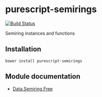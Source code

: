 # purescript-semirings

[![Build Status](https://travis-ci.org/purescript/purescript-semirings.svg?branch=master)](https://travis-ci.org/purescript/purescript-semirings)

Semiring instances and functions

## Installation

```
bower install purescript-semirings
```

## Module documentation

- [Data.Semiring.Free](docs/Data.Semiring.Free.md)
